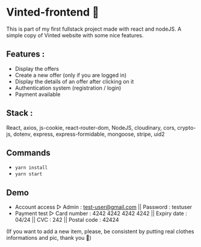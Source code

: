 # Vinted-frontend 👗 

This is part of my first fullstack project made with react and nodeJS. A simple copy of Vinted website with some nice features. 

## Features :

- Display the offers
- Create a new offer (only if you are logged in)
- Display the details of an offer after clicking on it 
- Authentication system (registration / login)
- Payment available

## Stack : 

React, axios, js-cookie, react-router-dom, NodeJS, cloudinary, cors, crypto-js, dotenv, express, express-formidable, mongoose, stripe, uid2


## Commands

- `yarn install`
- `yarn start`

## Demo

- Account access ▻  Admin : test-user@gmail.com || Password : testuser
- Payment test  ▻  Card number : 4242 4242 4242 4242 || Expiry date : 04/24 || CVC : 242 || Postal code : 42424

(If you want to add a new item, please, be consistent by putting real clothes informations and pic, thank you 🙏) 

